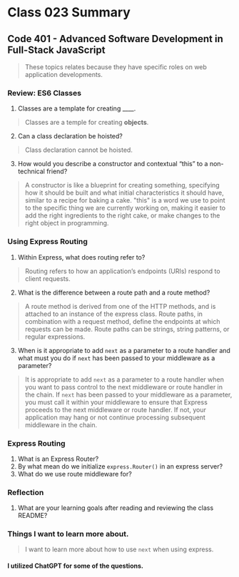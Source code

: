 # Class 023 Summary
## Code 401 - Advanced Software Development in Full-Stack JavaScript

> These topics relates because they have specific roles on web application developments.

### Review: ES6 Classes
1. Classes are a template for creating ____.
> Classes are a temple for creating **objects**.
2. Can a class declaration be hoisted?
> Class declaration cannot be hoisted.
3. How would you describe a constructor and contextual “this” to a non-technical friend?
> A constructor is like a blueprint for creating something, specifying how it should be built and what initial characteristics it should have, similar to a recipe for baking a cake. "this" is a word we use to point to the specific thing we are currently working on, making it easier to add the right ingredients to the right cake, or make changes to the right object in programming.

### Using Express Routing
1. Within Express, what does routing refer to?
> Routing refers to how an application’s endpoints (URIs) respond to client requests.
2. What is the difference between a route path and a route method?
> A route method is derived from one of the HTTP methods, and is attached to an instance of the express class.
> Route paths, in combination with a request method, define the endpoints at which requests can be made. Route paths can be strings, string patterns, or regular expressions.
3. When is it appropriate to add `next` as a parameter to a route handler and what must you do if `next` has been passed to your middleware as a parameter?
> It is appropriate to add `next` as a parameter to a route handler when you want to pass control to the next middleware or route handler in the chain.
> If `next` has been passed to your middleware as a parameter, you must call it within your middleware to ensure that Express proceeds to the next middleware or route handler. If not, your application may hang or not continue processing subsequent middleware in the chain.

### Express Routing
1. What is an Express Router?
2. By what mean do we initialize `express.Router()` in an express server?
3. What do we use route middleware for?

### Reflection
1. What are your learning goals after reading and reviewing the class README?

### Things I want to learn more about.
> I want to learn more about how to use `next` when using express.

#### I utilized ChatGPT for some of the questions.

